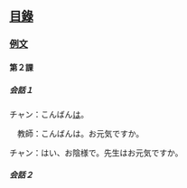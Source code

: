## [<ruby><span>目錄</span><rt data-rt="もくろく"></rt></ruby>](../README.md)

### [例文](./例文.md)

#### 第２課

##### 会話１

チャン：こんばん<u>は</u>。

　<ruby><span>教師</span><rt data-rt="きょうし"></rt></ruby>：こんばんは。お元気ですか。

チャン：はい、お陰様で。先生はお元気ですか。



##### 会話２

